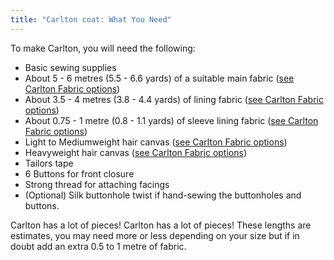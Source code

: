 ```yaml
---
title: "Carlton coat: What You Need"
---
```


To make Carlton, you will need the following:

- Basic sewing supplies
- About 5 - 6 metres (5.5 - 6.6 yards) of a suitable main fabric ([see Carlton Fabric options](/docs/patterns/carlton/fabric/))
- About 3.5 - 4 metres (3.8 - 4.4 yards) of lining fabric ([see Carlton Fabric options](/docs/patterns/carlton/fabric/))
- About 0.75 - 1 metre (0.8 - 1.1 yards) of sleeve lining fabric ([see Carlton Fabric options](/docs/patterns/carlton/fabric/))
- Light to Mediumweight hair canvas ([see Carlton Fabric options](/docs/patterns/carlton/fabric/))
- Heavyweight hair canvas ([see Carlton Fabric options](/docs/patterns/carlton/fabric/))
- Tailors tape
- 6 Buttons for front closure
- Strong thread for attaching facings
- (Optional) Silk buttonhole twist if hand-sewing the buttonholes and buttons.

<Warning>

Carlton has a lot of pieces! Carlton has a lot of pieces! These lengths are estimates, you may need more or less depending on your size but if in doubt add an extra 0.5 to 1 metre of fabric.

</Warning>
